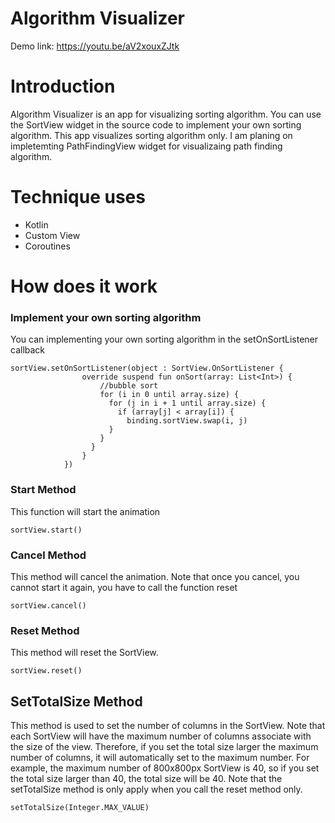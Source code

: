 # Algorithm Visualizer
Demo link: https://youtu.be/aV2xouxZJtk
# Introduction
Algorithm Visualizer is an app for visualizing sorting algorithm. 
You can use the SortView widget in the source code to implement your own sorting algorithm.
This app visualizes sorting algorithm only. I am planing on impletemting PathFindingView widget for visualizaing path finding algorithm.
# Technique uses
* Kotlin
* Custom View
* Coroutines
# How does it work

### Implement your own sorting algorithm

You can implementing your own sorting algorithm in the setOnSortListener callback
```
sortView.setOnSortListener(object : SortView.OnSortListener {
                override suspend fun onSort(array: List<Int>) {
                    //bubble sort
                    for (i in 0 until array.size) {
                      for (j in i + 1 until array.size) {
                        if (array[j] < array[i]) {
                          binding.sortView.swap(i, j)
                      }
                    }
                  }
                }
            })
``` 
### Start Method

This function will start the animation
```
sortView.start()
```
### Cancel Method

This method will cancel the animation. Note that once you cancel, you cannot start it again, you have to call the function reset
```
sortView.cancel()
```
### Reset Method

This method will reset the SortView.
```
sortView.reset()
```
## SetTotalSize Method

This method is used to set the number of columns in the SortView. Note that each SortView will have the maximum number of columns associate with the size of the view.
Therefore, if you set the total size larger the maximum number of columns, it will automatically set to the maximum number.
For example, the maximum number of 800x800px SortView is 40, so if you set the total size larger than 40, the total size will be 40.
Note that the setTotalSize method is only apply when you call the reset method only.
```
setTotalSize(Integer.MAX_VALUE)
```
